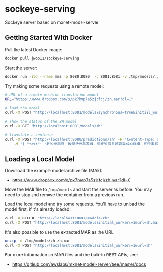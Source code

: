 # sockeye-serving
Sockeye server based on mxnet-model-server

## Getting Started With Docker
Pull the latest Docker image:
```bash
docker pull jwoo11/sockeye-serving
```

Start the server:
```bash
docker run -itd --name mms -p 8080:8080  -p 8081:8081 -v /tmp/models/:/models jwoo11/sockeye-serving serve
```

Try making some requests using a remote model:
```bash
# URL of a remote machine translation model
URL="https://www.dropbox.com/s/pk7hmp7a5zjcfcj/zh.mar?dl=1"

# load the model
curl -X POST "http://localhost:8081/models?synchronous=true&initial_workers=1&url=${URL}"

# show the status of the ZH model
curl -X GET "http://localhost:8081/models/zh"

# translate a sentence
curl -X POST "http://localhost:8080/predictions/zh" -H "Content-Type: application/json" \
    -d '{ "text": "我的世界是一款開放世界遊戲，玩家沒有具體要完成的目標，即玩家有超高的自由度選擇如何玩遊戲" }'
```

## Loading a Local Model
Download the example model archive file (MAR):
* https://www.dropbox.com/s/pk7hmp7a5zjcfcj/zh.mar?dl=0

Move the MAR file to `/tmp/models` and start the server as before.
You may need to stop and remove the container from a previous run.

Load the local model and try some requests. You'll have to unload the model first, if it's already loaded:
```bash
curl -X DELETE "http://localhost:8081/models/zh"
curl -X POST "http://localhost:8081/models?initial_workers=1&url=zh.mar"
```

It's also possible to use the extracted MAR as the URL:
```bash
unzip -d /tmp/models/zh zh.mar
curl -X POST "http://localhost:8081/models?initial_workers=1&url=zh"
```

For more information on MAR files and the built-in REST APIs, see:
* https://github.com/awslabs/mxnet-model-server/tree/master/docs
